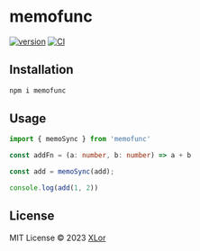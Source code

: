 # memofunc

[![version](https://img.shields.io/npm/v/memofunc?label=memofunc)](https://www.npmjs.com/package/memofunc)
[![CI](https://github.com/yjl9903/memofunc/actions/workflows/ci.yml/badge.svg)](https://github.com/yjl9903/memofunc/actions/workflows/ci.yml)

## Installation

```bash
npm i memofunc
```

## Usage

```ts
import { memoSync } from 'memofunc'

const addFn = (a: number, b: number) => a + b

const add = memoSync(add);

console.log(add(1, 2))
```

## License

MIT License © 2023 [XLor](https://github.com/yjl9903)
